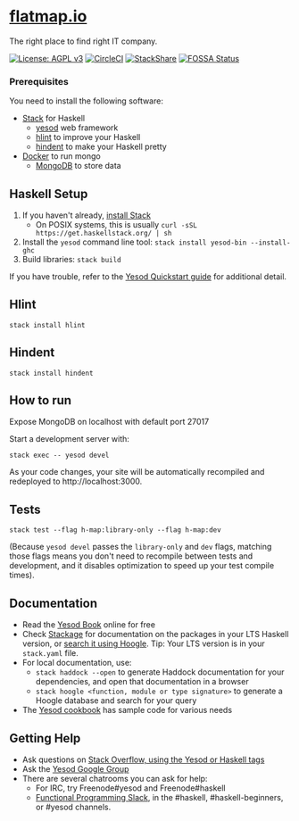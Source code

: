 # [flatmap.io](http://www.flatmap.io)

The right place to find right IT company.

[![License: AGPL v3](https://img.shields.io/badge/License-AGPL%20v3-blue.svg)](https://www.gnu.org/licenses/agpl-3.0)
[![CircleCI](https://circleci.com/gh/vadimbakaev/flatmap.io/tree/master.svg?style=svg&circle-token=bbb1dac62e12142d3ce4d5d3bec7f3f3ac192768)](https://circleci.com/gh/vadimbakaev/flatmap.io/tree/master)
[![StackShare](http://img.shields.io/badge/tech-stack-0690fa.svg?style=flat)](https://stackshare.io/vadimbakaev/flatmap-io)
[![FOSSA Status](https://app.fossa.com/api/projects/custom%2B17867%2Fgit%40github.com%3Avadimbakaev%2Fflatmap.io.git.svg?type=shield)](https://app.fossa.com/projects/custom%2B17867%2Fgit%40github.com%3Avadimbakaev%2Fflatmap.io.git?ref=badge_shield)


### Prerequisites

You need to install the following software:
- [Stack](https://www.haskell.org/downloads/#stack) for Haskell
  - [yesod](https://www.yesodweb.com/) web framework
  - [hlint](https://github.com/ndmitchell/hlint) to improve your Haskell
  - [hindent](https://github.com/chrisdone/hindent) to make your Haskell pretty
- [Docker](https://www.docker.com/get-started) to run mongo
  - [MongoDB](https://www.mongodb.com/) to store data

## Haskell Setup

1. If you haven't already, [install Stack](https://haskell-lang.org/get-started)
	* On POSIX systems, this is usually `curl -sSL https://get.haskellstack.org/ | sh`
2. Install the `yesod` command line tool: `stack install yesod-bin --install-ghc`
3. Build libraries: `stack build`

If you have trouble, refer to the [Yesod Quickstart guide](https://www.yesodweb.com/page/quickstart) for additional detail.

## Hlint
```
stack install hlint
```

## Hindent
```
stack install hindent
```

## How to run

Expose MongoDB on localhost with default port 27017

Start a development server with:

```
stack exec -- yesod devel
```

As your code changes, your site will be automatically recompiled and redeployed to http://localhost:3000.

## Tests

```
stack test --flag h-map:library-only --flag h-map:dev
```

(Because `yesod devel` passes the `library-only` and `dev` flags, matching those flags means you don't need to recompile between tests and development, and it disables optimization to speed up your test compile times).

## Documentation

* Read the [Yesod Book](https://www.yesodweb.com/book) online for free
* Check [Stackage](http://stackage.org/) for documentation on the packages in your LTS Haskell version, or [search it using Hoogle](https://www.stackage.org/lts/hoogle?q=). Tip: Your LTS version is in your `stack.yaml` file.
* For local documentation, use:
	* `stack haddock --open` to generate Haddock documentation for your dependencies, and open that documentation in a browser
	* `stack hoogle <function, module or type signature>` to generate a Hoogle database and search for your query
* The [Yesod cookbook](https://github.com/yesodweb/yesod-cookbook) has sample code for various needs

## Getting Help

* Ask questions on [Stack Overflow, using the Yesod or Haskell tags](https://stackoverflow.com/questions/tagged/yesod+haskell)
* Ask the [Yesod Google Group](https://groups.google.com/forum/#!forum/yesodweb)
* There are several chatrooms you can ask for help:
	* For IRC, try Freenode#yesod and Freenode#haskell
	* [Functional Programming Slack](https://fpchat-invite.herokuapp.com/), in the #haskell, #haskell-beginners, or #yesod channels.

